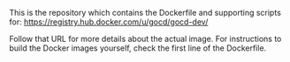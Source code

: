 This is the repository which contains the Dockerfile and supporting scripts for:
https://registry.hub.docker.com/u/gocd/gocd-dev/

Follow that URL for more details about the actual image. For instructions to build the Docker images yourself, check the
first line of the Dockerfile.
